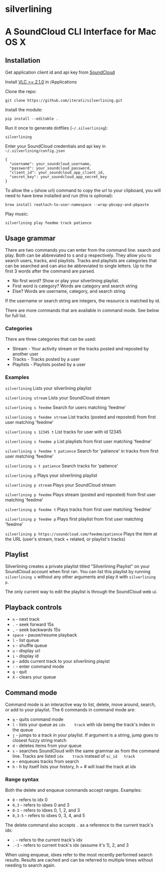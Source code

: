 silverlining
============

# A SoundCloud CLI Interface for Mac OS X

## Installation

Get application client id and api key from [SoundCloud](http://soundcloud.com/you/apps)

Install [VLC >= 2.1.0](http://www.videolan.org/vlc/download-macosx.html) in /Applications

Clone the repo:

`git clone https://github.com/iterati/silverlining.git`

Install the module:

`pip install --editable .`

Run it once to generate dotfiles (`~/.silverlining`):

`silverlining`

Enter your SoundCloud credentials and api key in `~/.silverlining/config.json`

```
{
  "username": your_soundcloud_username,
  "password": your_soundcloud_password,
  "client_id": your_soundcloud_app_client_id,
  "secret_key": your_soundcloud_app_secret_key
}
```

To allow the `u` (show url) command to copy the url to your clipboard, you will
need to have brew installed and run (this is optional):

`brew install reattach-to-user-namespace --wrap-pbcopy-and-pbpaste`


Play music:

`silverlining play feedme track patience`

## Usage grammar

There are two commands you can enter from the command line: search and play. Both can
be abbreviated to s and p respectively. They allow you to search users, tracks, and
playlists. Tracks and playlists are categories that can be searched and can also be
abbreviated to single letters. Up to the first 3 words after the command are parsed.

* No first word? Show or play your silverlining playlist.
* First word is category? Words are category and search string
* Else? Words are username, category, and search string

If the username or search string are integers, the resource is matched by id.

There are more commands that are available in command mode. See below for full list.

### Categories

There are three categories that can be used:

* Stream - Your activity stream or the tracks posted and reposted by another user
* Tracks - Tracks posted by a user
* Playlists - Playlists posted by a user

### Examples

`silverlining`
Lists your silverlining playlist

`silverlining stream`
Lists your SoundCloud stream

`silverlining s feedme`
Search for users matching 'feedme'

`silverlining s feedme stream`
List tracks (posted and reposted) from first user matching 'feedme'

`silverlining s 12345 t`
List tracks for user with id 12345

`silverlining s feedme p`
List playlists from first user matching 'feedme'

`silverlining s feedme t patience`
Search for 'patience' in tracks from first user matching 'feedme'

`silverlining s t patience`
Search tracks for 'patience'

`silverlining p`
Plays your silverlining playlist

`silverlining p stream`
Plays your SoundCloud stream

`silverlining p feedme`
Plays stream (posted and reposted) from first user matching 'feedme'

`silverlining p feedme t`
Plays tracks from first user matching 'feedme'

`silverlining p feedme p`
Plays first playlist from first user matching 'feedme'

`silverlining p https://soundcloud.com/feedme/patience`
Plays the item at the URL (user's stream, track + related, or playlist's tracks)

## Playlist

Silverlining creates a private playlist titled "Silverlining Playlist" on your
SoundCloud account when first ran. You can list this playlist by running
`silverlining s` without any other arguments and play it with `silverlining p`.

The only current way to edit the playlist is through the SoundCloud web ui.

## Playback controls

* `n` - next track
* `.` - seek forward 15s
* `,` - seek backwards 15s
* `space` - pause/resume playback
* `l` - list queue
* `s` - shuffle queue
* `u` - display url
* `i` - display id
* `p` - adds current track to your silverlining playist
* `:` - enter command mode
* `q` - quit
* `X` - clears your queue

## Command mode

Command mode is an interactive way to list, delete, move around, search, or add
to your playlist. The 6 commands in command mode are:

* `q` - quits command mode
* `l` - lists your queue  as `idx    track` with idx being the track's index in
    the queue
* `j` - jumps to a track in your playlist. If argument is a string, jump goes to
    closest fuzzy string match
* `d` - deletes items from your queue
* `s` - searches SoundCloud with the same grammar as from the command line. Tracks
    are listed `idx    track` instead of `sc_id   track`
* `e` - enqueues tracks from search
* `h` - h by itself lists your history, h + # will load the track at idx

### Range syntax

Both the delete and enqueue commands accept ranges. Examples:

* `0` - refers to idx 0
* `0,3` - refers to idxes 0 and 3
* `0-3` - refers to idxes 0, 1, 2, and 3
* `0,3-5` - refers to idxes 0, 3, 4, and 5

The delete command also accepts `.` as a reference to the current track's idx:

* `.` - refers to the current track's idx
* `.-3` - refers to current track's idx (assume it's 1), 2, and 3

When using enqueue, idxes refer to the most recently performed search results.
Results are cached and can be referred to multiple times without needing to search
again.
